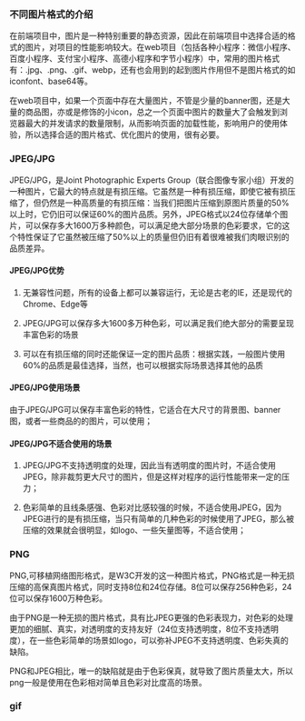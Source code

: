 ### 不同图片格式的介绍

在前端项目中，图片是一种特别重要的静态资源，因此在前端项目中选择合适的格式的图片，对项目的性能影响较大。在web项目（包括各种小程序：微信小程序、百度小程序、支付宝小程序、高德小程序和字节小程序）中，常用的图片格式有：.jpg、.png、.gif、webp，还有也会用到的起到图片作用但不是图片格式的如iconfont、base64等。

在web项目中，如果一个页面中存在大量图片，不管是少量的banner图，还是大量的商品图，亦或是修饰的小icon，总之一个页面中图片的数量大了会触发到浏览器最大的并发请求的数量限制，从而影响页面的加载性能，影响用户的使用体验，所以选择合适的图片格式、优化图片的使用，很有必要。

### JPEG/JPG

JPEG/JPG，是Joint Photographic Experts Group（联合图像专家小组）开发的一种图片，它最大的特点就是有损压缩。它虽然是一种有损压缩，即使它被有损压缩了，但仍然是一种高质量的有损压缩：当我们把图片压缩到原图片质量的50%以上时，它仍旧可以保证60%的图片品质。另外，JPEG格式以24位存储单个图片，可以保存多大1600万多种颜色，可以满足绝大部分场景的色彩要求，它的这个特性保证了它虽然被压缩了50%以上的质量但仍旧有着很难被我们肉眼识别的品质差异。

#### JPEG/JPG优势

1. 无兼容性问题，所有的设备上都可以兼容运行，无论是古老的IE，还是现代的Chrome、Edge等

2. JPEG/JPG可以保存多大1600多万种色彩，可以满足我们绝大部分的需要呈现丰富色彩的场景

3. 可以在有损压缩的同时还能保证一定的图片品质：根据实践，一般图片使用60%的品质是最佳选择，当然，也可以根据实际场景选择其他的品质

#### JPEG/JPG使用场景

由于JPEG/JPG可以保存丰富色彩的特性，它适合在大尺寸的背景图、banner图，或者一些商品的的图片，可以使用；


#### JPEG/JPG不适合使用的场景

1. JPEG/JPG不支持透明度的处理，因此当有透明度的图片时，不适合使用JPEG，除非裁剪更大尺寸的图片，但是这样对程序的运行性能带来一定的压力；

2. 色彩简单的且线条感强、色彩对比感较强的时候，不适合使用JPEG，因为JPEG进行的是有损压缩，当只有简单的几种色彩的时候使用了JPEG，那么被压缩的效果就会很明显，如logo、一些矢量图等，不适合使用；

### PNG

PNG,可移植网络图形格式，是W3C开发的这一种图片格式，PNG格式是一种无损压缩的高保真图片格式，同时支持8位和24位存储。8位可以保存256种色彩，24位可以保存1600万种色彩。

由于PNG是一种无损的图片格式，具有比JPEG更强的色彩表现力，对色彩的处理更加的细腻、真实，对透明度的支持友好（24位支持透明度，8位不支持透明度），在一些色彩简单的场景如logo，可以弥补JPEG不支持透明度、色彩失真的缺陷。

PNG和JPEG相比，唯一的缺陷就是由于色彩保真，就导致了图片质量太大，所以png一般是使用在色彩相对简单且色彩对比度高的场景。

### gif


